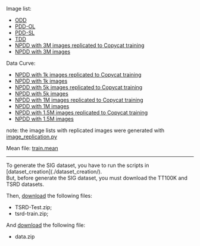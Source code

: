 Image list:<br>
* [ODD](OD.txt.7z)
* [PDD-OL](PD_OL.txt.7z)
* [PDD-SL](PD_SL.txt.7z)
* [TDD](TD.txt.7z)
* [NPDD with 3M images replicated to Copycat training](NPD_SL-aug.txt.7z)
* [NPDD with 3M images](NPD_SL.txt.7z)

Data Curve:<br>
* [NPDD with 1k images replicated to Copycat training](NPD_SL-0.1mi-aug.txt.7z)
* [NPDD with 1k images](NPD_SL-0.1mi.txt.7z)
* [NPDD with 5k images replicated to Copycat training](NPD_SL-0.5mi-aug.txt.7z)
* [NPDD with 5k images](NPD_SL-0.5mi.txt.7z)
* [NPDD with 1M images replicated to Copycat training](NPD_SL-1.0mi-aug.txt.7z)
* [NPDD with 1M images](NPD_SL-1.0mi.txt.7z)
* [NPDD with 1.5M images replicated to Copycat training](NPD_SL-1.5mi-aug.txt.7z)
* [NPDD with 1.5M images](NPD_SL-1.5mi.txt.7z)

note: the image lists with replicated images were generated with [image_replication.py](../../scripts/image_replication.py) 

Mean file: [train.mean](train.mean)

<hr>
To generate the SIG dataset, you have to run the scripts in [dataset_creation](./dataset_creation/).<br>
But, before generate the SIG dataset, you must download the TT100K and TSRD datasets.

Then, [download](http://www.nlpr.ia.ac.cn/pal/trafficdata/recognition.html) the following files:

* TSRD-Test.zip;
* tsrd-train.zip;

And [download](http://cg.cs.tsinghua.edu.cn/traffic-sign/) the following file:

* data.zip
